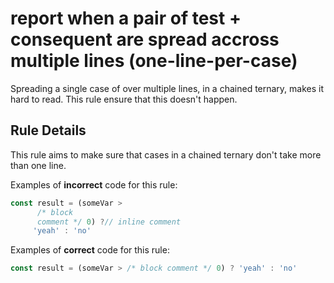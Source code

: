 # report when a pair of test + consequent are spread accross multiple lines (one-line-per-case)

Spreading a single case of over multiple lines, in a chained ternary, makes it hard to read.
This rule ensure that this doesn't happen.
## Rule Details

This rule aims to make sure that cases in a chained ternary don't take more than one line.

Examples of **incorrect** code for this rule:

```js
const result = (someVar >
      /* block
      comment */ 0) ?// inline comment
     'yeah' : 'no'
```

Examples of **correct** code for this rule:

```js
const result = (someVar > /* block comment */ 0) ? 'yeah' : 'no'
```
